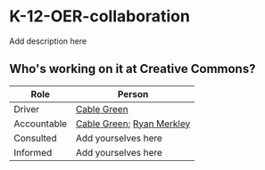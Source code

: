 # K-12-OER-collaboration
Add description here

## Who's working on it at Creative Commons?

| Role  | Person |
| ------------- | ------------- |
| Driver  | [Cable Green](https://github.com/cablegreen)  |
| Accountable  |[Cable Green](https://github.com/cablegreen); [Ryan Merkley]( https://github.com/ryanmerkley)   |
| Consulted | Add yourselves here |
| Informed | Add yourselves here |
